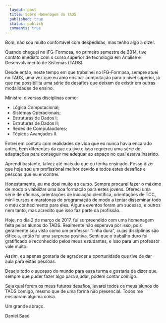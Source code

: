 ```yaml
---
  layout: post
  title: Sobre Homenagem do TADS
  published: true
  status: publish
  comments: true
---
```


Bom, não sou muito confortável com despedidas, mas tenho algo a dizer.

Quando cheguei no IFG-Formosa, no primeiro semestre de 2014, tive contato
imediato com o curso superior de tecnologia em Análise e Desenvolvimento de Sistemas (TADS).

Desde então, neste tempo em que trabalhei no IFG-Formosa, sempre atuei no TADS, uma vez que eu amo ensinar computação para o nível superior, já que me possibilita uma série de desafios que deixam de existir em outras modalidades de ensino.

Ministrei diversas disciplinas como:

* Lógica Computacional;
* Sistemas Operacionais;
* Estruturas de Dados I;
* Estruturas de Dados II;
* Redes de Computaodores;
* Tópicos Avançados II.

Entrei em contato com realidades de vida que eu nunca havia encarado antes, bem diferentes da que eu tive e isso requereu uma série de adaptações para conseguir me adequar ao espaço no qual estava inserido.

Aprendi bastante, talvez até mais do que eu tenha ensinado. Posso dizer que hoje sou um profissional melhor devido a todos estes desafios e pessoas que eu encontrei.

Honestamente, eu me doei muito ao curso. Sempre procurei fazer o máximo de modo a viabilizar uma boa formação para estes jovens. Ofereci uma série de oficinas, orientações de iniciação científica, orientações de TCC, mini-cursos e maratonas de programação de modo a tentar disseminar todo o meu conhecimento para eles. Alguns eventos foram um sucesso, e outros nem tanto, mas acredito que isso faz parte da profissão.

Hoje, no dia 2 de março de 2017, fui surpreendido com uma homenagem feita pelos alunos do TADS. Realmente não esperava por isso, pois geralmente sou visto como um professor "linha dura", cujas disciplinas são difíceis, então foi uma surpresa positiva. Senti que o trabalho duro foi gratificado e reconhecido pelos meus estudantes, e isso para um professor vale muito.

Assim, eu apenas gostaria de agradecer a oportunidade que tive de dar aula para estas pessoas.

Desejo todo o sucesso do mundo para essa turma e gostaria de dizer que, sempre que puder fazer algo para ajudar, podem contar comigo.

Seja qual forem os meus futuros desafios, levarei todos os meus alunos do TADS comigo, mesmo que de uma forma não presencial. Todos me ensinaram alguma coisa.

Um grande abraço.

Daniel Saad
